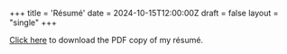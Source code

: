 +++
title = 'Résumé'
date = 2024-10-15T12:00:00Z
draft = false
layout = "single"
+++

[Click here](https://raw.githubusercontent.com/dazzletune/dazzletune.github.io/main/static/r%C3%A9sum%C3%A9.pdf) to download the PDF copy of my résumé.